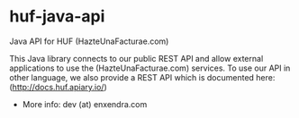 # huf-java-api
Java API for HUF (HazteUnaFacturae.com)

This Java library connects to our public REST API and allow external applications to use the (HazteUnaFacturae.com) services.
To use our API in other language, we also provide a REST API which is documented here: (http://docs.huf.apiary.io/)


* More info: dev (at) enxendra.com
